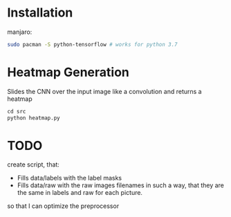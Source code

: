 # Installation

manjaro:

```bash
sudo pacman -S python-tensorflow # works for python 3.7
```

# Heatmap Generation

Slides the CNN over the input image like a convolution and returns a heatmap

```python
cd src
python heatmap.py
```

# TODO

create script, that:
- Fills data/labels with the label masks
- Fills data/raw with the raw images
filenames in such a way, that they are the same in labels and raw for each picture.

so that I can optimize the preprocessor
